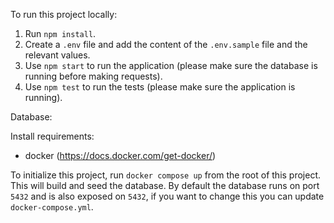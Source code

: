 To run this project locally:
1. Run `npm install`.
2. Create a `.env` file and add the content of the `.env.sample` file and the relevant values.
3. Use `npm start` to run the application (please make sure the database is running before making requests).
4. Use `npm test` to run the tests (please make sure the application is running).

Database:

Install requirements:
 - docker (https://docs.docker.com/get-docker/)

To initialize this project, run `docker compose up` from the root of this project. This will build and seed the database. By default the database runs on port `5432` and is also exposed on `5432`, if you want to change this you can update `docker-compose.yml`.